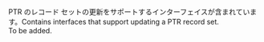 <Namespace Name="Microsoft.Azure.Management.Dns.Fluent.DnsRecordSet.UpdatePtrRecordSet">
  <Docs>
    <summary><span data-ttu-id="9e43a-101">PTR のレコード セットの更新をサポートするインターフェイスが含まれています。</span><span class="sxs-lookup"><span data-stu-id="9e43a-101">Contains interfaces that support updating a PTR record set.</span></span></summary> 
    <remarks>To be added.</remarks>
  </Docs>
</Namespace>
